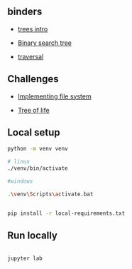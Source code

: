 ## binders

* [trees intro](https://mybinder.org/v2/gh/tutorials-4newbies/trees/master?filepath=trees_intro.ipynb)

* [Binary search tree](https://mybinder.org/v2/gh/tutorials-4newbies/trees/master?filepath=Binary_search_tree.ipynb)

* [traversal](https://mybinder.org/v2/gh/tutorials-4newbies/trees/master?filepath=Binary_search_tree.ipynb)

## Challenges

* [Implementing file system](https://mybinder.org/v2/gh/tutorials-4newbies/trees/master?filepath=file_system_challenge.ipynb)

* [Tree of life](https://mybinder.org/v2/gh/tutorials-4newbies/trees/master?filepath=tree_of_life.ipynb)

## Local setup

```bash
python -m venv venv

# linux
./venv/bin/activate

#windows

.\venv\Scripts\activate.bat

```

```bash

pip install -r local-requirements.txt
```

## Run locally

```bash

jupyter lab
```
